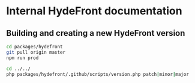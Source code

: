 # Internal HydeFront documentation

## Building and creating a new HydeFront version

```bash
cd packages/hydefront
git pull origin master
npm run prod

cd ../../
php packages/hydefront/.github/scripts/version.php patch|minor|major
```
